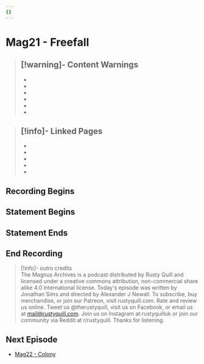 ```yaml
---
{}
---
```

# Mag21 - Freefall   
   
>[!warning]- Content Warnings   
>-    
>-    
>-    
>-    
>-    
>-    
>-    
   
>[!info]- Linked Pages   
>-    
>-    
>-    
>-    
>-    
>-   
   
## Recording Begins   
   
## Statement Begins   
   
## Statement Ends   
   
## End Recording   
   
>[!info]- outro credits   
>The Magnus Archives is a podcast distributed by Rusty Quill and licensed under a creative commons attribution, non-commercial share alike 4.0 international license. Today's episode was written by Jonathan Sims and directed by Alexander J Newall. To subscribe, buy merchandise, or join our Patreon, visit rustyquill.com. Rate and review us online. Tweet us @therustyquill, visit us on Facebook, or email us at mail@rustyquill.com. Join us on Instagram at rustyquilluk or join our community via Reddit at r/rustyquill. Thanks for listening.   
   
## Next Episode   
   
- [Mag22 - Colony](../Statements/Mag22%20-%20Colony.md)